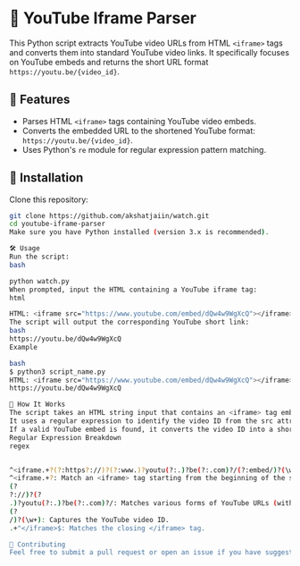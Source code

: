 # 🎥 YouTube Iframe Parser

This Python script extracts YouTube video URLs from HTML `<iframe>` tags and converts them into standard YouTube video links. It specifically focuses on YouTube embeds and returns the short URL format `https://youtu.be/{video_id}`.

## 🚀 Features

- Parses HTML `<iframe>` tags containing YouTube video embeds.
- Converts the embedded URL to the shortened YouTube format: `https://youtu.be/{video_id}`.
- Uses Python's `re` module for regular expression pattern matching.
  
## 🔧 Installation

Clone this repository:

```bash
git clone https://github.com/akshatjaiin/watch.git
cd youtube-iframe-parser
Make sure you have Python installed (version 3.x is recommended).

🛠️ Usage
Run the script:
bash

python watch.py
When prompted, input the HTML containing a YouTube iframe tag:
html

HTML: <iframe src="https://www.youtube.com/embed/dQw4w9WgXcQ"></iframe>
The script will output the corresponding YouTube short link:
bash
https://youtu.be/dQw4w9WgXcQ
Example

bash
$ python3 script_name.py
HTML: <iframe src="https://www.youtube.com/embed/dQw4w9WgXcQ"></iframe>
https://youtu.be/dQw4w9WgXcQ

🧠 How It Works
The script takes an HTML string input that contains an <iframe> tag embedding a YouTube video.
It uses a regular expression to identify the video ID from the src attribute of the <iframe>.
If a valid YouTube embed is found, it converts the video ID into a shortened YouTube URL format https://youtu.be/{video_id}.
Regular Expression Breakdown
regex


^<iframe.+?(?:https?://)?(?:www.)?youtu(?:.)?be(?:.com)?/(?:embed/)?(\w+).+</iframe>$
^<iframe.+?: Match an <iframe> tag starting from the beginning of the string.
(?
?://)?(?
.)?youtu(?:.)?be(?:.com)?/: Matches various forms of YouTube URLs (with or without http(s) or www).
(?
/)?(\w+): Captures the YouTube video ID.
.+"</iframe>$: Matches the closing </iframe> tag.

🤝 Contributing
Feel free to submit a pull request or open an issue if you have suggestions or improvements. All contributions are welcome!


